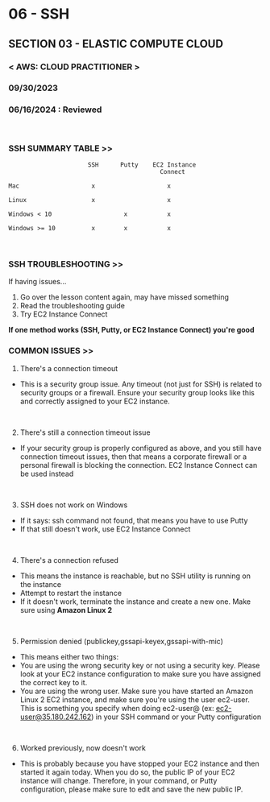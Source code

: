 # 06 - SSH

## SECTION 03 - ELASTIC COMPUTE CLOUD <br>

### < AWS: CLOUD PRACTITIONER > <br>

### 09/30/2023 <br>

### 06/16/2024 : Reviewed <br>

<br>

### SSH SUMMARY TABLE >>

```
                      SSH      Putty    EC2 Instance
                                          Connect

Mac                    x                    x

Linux                  x                    x

Windows < 10                    x           x

Windows >= 10          x        x           x

```

<br>

### SSH TROUBLESHOOTING >>

If having issues...

1. Go over the lesson content again, may have missed something
2. Read the troubleshooting guide
3. Try EC2 Instance Connect

**If one method works (SSH, Putty, or EC2 Instance Connect) you're good**
<br>

### COMMON ISSUES >>

1. There's a connection timeout

- This is a security group issue. Any timeout (not just for SSH) is related to security groups or a firewall. Ensure your security group looks like this and correctly assigned to your EC2 instance.

<br>

2. There's still a connection timeout issue

- If your security group is properly configured as above, and you still have connection timeout issues, then that means a corporate firewall or a personal firewall is blocking the connection. EC2 Instance Connect can be used instead

<br>

3. SSH does not work on Windows

- If it says: ssh command not found, that means you have to use Putty
- If that still doesn't work, use EC2 Instance Connect

<br>

4. There's a connection refused

- This means the instance is reachable, but no SSH utility is running on the instance
- Attempt to restart the instance
- If it doesn't work, terminate the instance and create a new one. Make sure using **Amazon Linux 2**

<br>

5. Permission denied (publickey,gssapi-keyex,gssapi-with-mic)

- This means either two things:
- You are using the wrong security key or not using a security key. Please look at your EC2 instance configuration to make sure you have assigned the correct key to it.
- You are using the wrong user. Make sure you have started an Amazon Linux 2 EC2 instance, and make sure you're using the user ec2-user. This is something you specify when doing ec2-user@<public-ip> (ex: ec2-user@35.180.242.162) in your SSH command or your Putty configuration

<br>

6. Worked previously, now doesn't work

- This is probably because you have stopped your EC2 instance and then started it again today. When you do so, the public IP of your EC2 instance will change. Therefore, in your command, or Putty configuration, please make sure to edit and save the new public IP.

<br>
